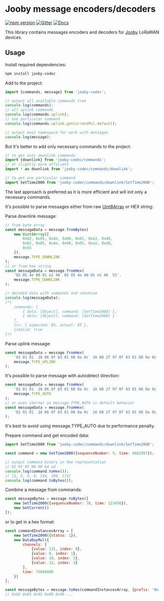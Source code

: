 Jooby message encoders/decoders
===============================

[![npm version](https://img.shields.io/npm/v/stb-app.svg?style=flat-square)](https://www.npmjs.com/package/stb-app)
[![Gitter](https://img.shields.io/badge/gitter-join%20chat-blue.svg?style=flat-square)](https://gitter.im/DarkPark/stbsdk)
[![Docs](https://img.shields.io/badge/Docs-v1-orange.svg?style=flat-square)](https://stbapi.github.io/v1/)

This library contains messages encoders and decoders for [Jooby](https://jooby.eu) LoRaWAN devices.


## Usage

Install required dependencies:

```sh
npm install jooby-codec
```

Add to the project:

```js
import {commands, message} from 'jooby-codec';

// output all available commands tree
console.log(commands);
// all uplink commands
console.log(commands.uplink);
// one particular command
console.log(commands.uplink.getCurrentMul.default);

// output main namespace for work with messages
console.log(message);
```

But it's better to add only necessary commands to the project:

```js
// to get only downlink commands
import {downlink} from 'jooby-codec/commands';
// or slightly more efficient
import * as downlink from 'jooby-codec/commands/downlink';

// to get one particular command
import SetTime2000 from 'jooby-codec/commands/downlink/SetTime2000';
```

The last approach is preferred as it is more efficient and will init only a necessary commands.

It's possible to parse messages either from raw [Uint8Array](https://developer.mozilla.org/en-US/docs/Web/JavaScript/Reference/Global_Objects/Uint8Array) or HEX string:

Parse downlink message:

```js
// from byte array
const messageData = message.fromBytes(
    new Uint8Array([
        0x02, 0x05, 0x4e, 0x00, 0x01, 0xe2, 0x40,
        0x02, 0x05, 0x4e, 0x00, 0x01, 0xe2, 0x40,
        0x55
    ]),
    message.TYPE_DOWNLINK
);
// or from hex string
const messageData = message.fromHex(
    '02 05 4e 00 01 e2 40  02 05 4e 00 01 e2 40  55',
    message.TYPE_DOWNLINK
);

// decoded data with commands and checksum
console.log(messageData);
/*{
    commands: [
        { data: [Object], command: [SetTime2000] },
        { data: [Object], command: [SetTime2000] }
    ],
    lrc: { expected: 85, actual: 85 },
    isValid: true
}*/
```

Parse uplink message:

```js
const messageData = message.fromHex(
    '02 01 01  18 06 0f 83 01 08 0a 0c  16 08 2f 97 0f 83 01 08 0a 0c  ef',
    message.TYPE_UPLINK
);
```

It's possible to parse message with autodetect direction:

```js
const messageData = message.fromHex(
    '02 01 01  18 06 0f 83 01 08 0a 0c  16 08 2f 97 0f 83 01 08 0a 0c  ef',
    message.TYPE_AUTO
);
// or even shorter as message.TYPE_AUTO is default behavior
const messageData = message.fromHex(
    '02 01 01  18 06 0f 83 01 08 0a 0c  16 08 2f 97 0f 83 01 08 0a 0c  ef'
);
```
It's best to avoid using message.TYPE_AUTO due to performance penalty.

Prepare command and get encoded data:

```js
import SetTime2000 from 'jooby-codec/commands/downlink/SetTime2000';

const command = new SetTime2000({sequenceNumber: 5, time: 9462957});

// output command binary in hex representation
// 02 05 05 00 90 64 ad
console.log(command.toHex());
// [2, 5, 5, 0, 144, 100, 173]
console.log(command.toBytes());
```

Combine a message from commands:

```js
const messageBytes = message.toBytes([
    new SetTime2000({sequenceNumber: 78, time: 123456}),
    new GetCurrent()
]);
```

or to get in a hex format:

```js
const commandInstancesArray = [
    new SetTime2000({status: 1}),
    new DataDayMul({
        channels: [
            {value: 131, index: 0},
            {value: 8, index: 1},
            {value: 10, index: 2},
            {value: 12, index: 3}
        ],
        time: 75660480
    })
];

const messageBytes = message.toHex(commandInstancesArray, {prefix: '0x'});
// 0x02 0x05 0x05 0x00 0x90 ...
```
